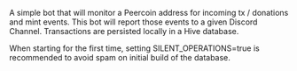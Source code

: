 A simple bot that will monitor a Peercoin address for incoming tx / donations and mint events. 
This bot will report those events to a given Discord Channel. 
Transactions are persisted locally in a Hive database.

When starting for the first time, setting SILENT_OPERATIONS=true is recommended to avoid spam on initial build of the database.

